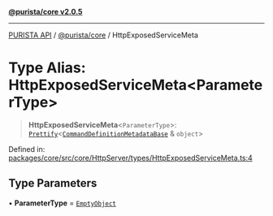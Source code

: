[**@purista/core v2.0.5**](../README.md)

***

[PURISTA API](../../../packages.md) / [@purista/core](../README.md) / HttpExposedServiceMeta

# Type Alias: HttpExposedServiceMeta\<ParameterType\>

> **HttpExposedServiceMeta**\<`ParameterType`\>: [`Prettify`](Prettify.md)\<[`CommandDefinitionMetadataBase`](CommandDefinitionMetadataBase.md) & `object`\>

Defined in: [packages/core/src/core/HttpServer/types/HttpExposedServiceMeta.ts:4](https://github.com/puristajs/purista/blob/master/packages/core/src/core/HttpServer/types/HttpExposedServiceMeta.ts#L4)

## Type Parameters

• **ParameterType** = [`EmptyObject`](EmptyObject.md)
